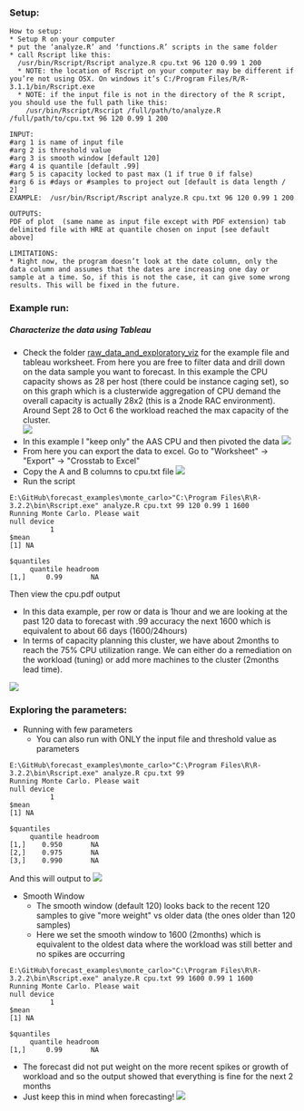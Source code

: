 

### Setup:
```
How to setup:
* Setup R on your computer
* put the ‘analyze.R’ and ‘functions.R’ scripts in the same folder
* call Rscript like this:
  /usr/bin/Rscript/Rscript analyze.R cpu.txt 96 120 0.99 1 200
  * NOTE: the location of Rscript on your computer may be different if you’re not using OSX. On windows it’s C:/Program Files/R/R-3.1.1/bin/Rscript.exe
  * NOTE: if the input file is not in the directory of the R script, you should use the full path like this:
    /usr/bin/Rscript/Rscript /full/path/to/analyze.R /full/path/to/cpu.txt 96 120 0.99 1 200

INPUT: 
#arg 1 is name of input file
#arg 2 is threshold value
#arg 3 is smooth window [default 120]
#arg 4 is quantile [default .99]
#arg 5 is capacity locked to past max (1 if true 0 if false) 
#arg 6 is #days or #samples to project out [default is data length / 2]
EXAMPLE:  /usr/bin/Rscript/Rscript analyze.R cpu.txt 96 120 0.99 1 200

OUTPUTS:
PDF of plot  (same name as input file except with PDF extension) tab delimited file with HRE at quantile chosen on input [see default above]

LIMITATIONS:
* Right now, the program doesn’t look at the date column, only the data column and assumes that the dates are increasing one day or sample at a time. So, if this is not the case, it can give some wrong results. This will be fixed in the future. 

```

### Example run:

##### Characterize the data using Tableau
* Check the folder [raw_data_and_exploratory_viz](https://github.com/karlarao/forecast_examples/tree/master/monte_carlo/raw_data_and_exploratory_viz) for the example file and tableau worksheet. From here you are free to filter data and drill down on the data sample you want to forecast. In this example the CPU capacity shows as 28 per host (there could be instance caging set), so on this graph which is a clusterwide aggregation of CPU demand the overall capacity is actually 28x2 (this is a 2node RAC environment). Around Sept 28 to Oct 6 the workload reached the max capacity of the cluster.  
![](https://i.imgur.com/I3gjEFR.png)
* In this example I "keep only" the AAS CPU and then pivoted the data
![](https://i.imgur.com/EA2nQSN.png) 
* From here you can export the data to excel. Go to "Worksheet" -> "Export" -> "Crosstab to Excel"
* Copy the A and B columns to cpu.txt file 
![](https://i.imgur.com/YsPSs2Y.png)
* Run the script 

```
E:\GitHub\forecast_examples\monte_carlo>"C:\Program Files\R\R-3.2.2\bin\Rscript.exe" analyze.R cpu.txt 99 120 0.99 1 1600
Running Monte Carlo. Please wait
null device
          1
$mean
[1] NA

$quantiles
     quantile headroom
[1,]     0.99       NA
```
Then view the cpu.pdf output 
* In this data example, per row or data is 1hour and we are looking at the past 120 data to forecast with .99 accuracy the next 1600 which is equivalent to about 66 days (1600/24hours)
* In terms of capacity planning this cluster, we have about 2months to reach the 75% CPU utilization range. We can either do a remediation on the workload (tuning) or add more machines to the cluster (2months lead time).   

![](https://i.imgur.com/pMzsYaX.png)



### Exploring the parameters:

* Running with few parameters
	* You can also run with ONLY the input file and threshold value as parameters
```
E:\GitHub\forecast_examples\monte_carlo>"C:\Program Files\R\R-3.2.2\bin\Rscript.exe" analyze.R cpu.txt 99
Running Monte Carlo. Please wait
null device
          1
$mean
[1] NA

$quantiles
     quantile headroom
[1,]    0.950       NA
[2,]    0.975       NA
[3,]    0.990       NA
``` 
And this will output to 
![](https://i.imgur.com/Uiu5zkj.png)

* Smooth Window 
	* The smooth window (default 120) looks back to the recent 120 samples to give "more weight" vs older data (the ones older than 120 samples)  
	* Here we set the smooth window to 1600 (2months) which is equivalent to the oldest data where the workload was still better and no spikes are occurring
```
E:\GitHub\forecast_examples\monte_carlo>"C:\Program Files\R\R-3.2.2\bin\Rscript.exe" analyze.R cpu.txt 99 1600 0.99 1 1600
Running Monte Carlo. Please wait
null device
          1
$mean
[1] NA

$quantiles
     quantile headroom
[1,]     0.99       NA
``` 

* The forecast did not put weight on the more recent spikes or growth of workload and so the output showed that everything is fine for the next 2 months
* Just keep this in mind when forecasting!
![](https://i.imgur.com/sxzik3V.png)

